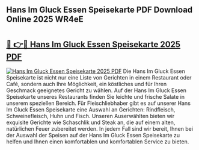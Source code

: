## Hans Im Gluck Essen Speisekarte PDF Download Online 2025 WR4eE

# <h2><a href="http://gc6k6f.nevu.top/?p=Hans+Im+Gluck+Essen+Speisekarte">🔗 👉🔴 Hans Im Gluck Essen Speisekarte 2025 PDF</a></h2>

[![Hans Im Gluck Essen Speisekarte 2025 PDF](https://i.imgur.com/dBaPXMq.png)](http://gc6k6f.nevu.top/?p=Hans+Im+Gluck+Essen+Speisekarte)
Die Hans Im Gluck Essen Speisekarte ist nicht nur eine Liste von Gerichten in einem Restaurant oder Café, sondern auch Ihre Möglichkeit, ein köstliches und für Ihren Geschmack geeignetes Gericht zu wählen. Auf der Hans Im Gluck Essen Speisekarte unseres Restaurants finden Sie leichte und frische Salate in unserem speziellen Bereich. Für Fleischliebhaber gibt es auf unserer Hans Im Gluck Essen Speisekarte eine Auswahl an Gerichten: Rindfleisch, Schweinefleisch, Huhn und Fisch. Unseren Auserwählten bieten wir exquisite Gerichte wie Schaschlik und Steak an, die auf einem alten, natürlichen Feuer zubereitet werden. In jedem Fall sind wir bereit, Ihnen bei der Auswahl der Speisen auf der Hans Im Gluck Essen Speisekarte zu helfen und Ihnen einen komfortablen und komfortablen Service zu bieten.

